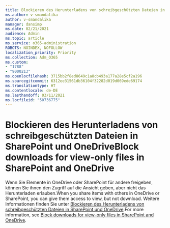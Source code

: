 ```yaml
---
title: Blockieren des Herunterladens von schreibgeschützten Dateien in SharePoint und OneDrive
ms.author: v-smandalika
author: v-smandalika
manager: dansimp
ms.date: 02/21/2021
audience: Admin
ms.topic: article
ms.service: o365-administration
ROBOTS: NOINDEX, NOFOLLOW
localization_priority: Priority
ms.collection: Adm_O365
ms.custom:
- "1788"
- "9000213"
ms.openlocfilehash: 3715bb2f8ed8649c1a8cb493a177a28e5cf2a196
ms.sourcegitcommit: 6312ee31561db36104f32282d019d069ede69174
ms.translationtype: HT
ms.contentlocale: de-DE
ms.lasthandoff: 03/11/2021
ms.locfileid: "50736775"
---
```

# <a name="block-downloads-for-view-only-files-in-sharepoint-and-onedrive"></a><span data-ttu-id="b66b3-102">Blockieren des Herunterladens von schreibgeschützten Dateien in SharePoint und OneDrive</span><span class="sxs-lookup"><span data-stu-id="b66b3-102">Block downloads for view-only files in SharePoint and OneDrive</span></span>

<span data-ttu-id="b66b3-103">Wenn Sie Elemente in OneDrive oder SharePoint für andere freigeben, können Sie ihnen den Zugriff auf die Ansicht geben, aber nicht das Herunterladen erlauben.</span><span class="sxs-lookup"><span data-stu-id="b66b3-103">When you share items with others in OneDrive or SharePoint, you can give them access to view, but not download.</span></span> <span data-ttu-id="b66b3-104">Weitere Informationen finden Sie unter [Blockieren des Herunterladens von schreibgeschützten Dateien in SharePoint und OneDrive](https://support.microsoft.com/office/block-downloads-for-view-only-files-in-sharepoint-and-onedrive-6051184b-62ac-4149-b874-13dcd40ef91e).</span><span class="sxs-lookup"><span data-stu-id="b66b3-104">For more information, see [Block downloads for view-only files in SharePoint and OneDrive](https://support.microsoft.com/office/block-downloads-for-view-only-files-in-sharepoint-and-onedrive-6051184b-62ac-4149-b874-13dcd40ef91e).</span></span>
